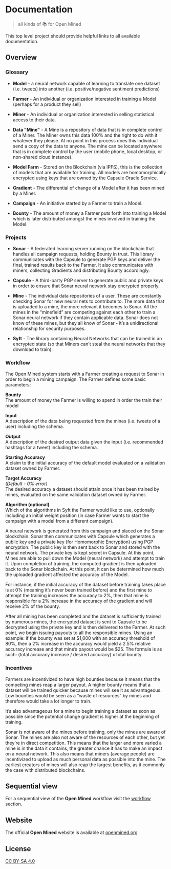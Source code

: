 # Documentation

> all kinds of 📚 for Open Mined

This top level project should provide helpful links to all available documentation.

## Overview

### Glossary

- **Model** - a neural network capable of learning to translate one dataset (i.e. tweets) into another (i.e. positive/negative sentiment predictions)

- **Farmer** - An individual or organization interested in training a Model (perhaps for a product they sell)

- **Miner** - An individual or organization interested in selling statistical access to their data.

- **Data "Mine"** - A Mine is a repository of data that is in complete control of a Miner.  The Miner owns this data 100% and the right to do with it whatever they please.  At no point in this process does this individual send a copy of the data to anyone. The mine can be located anywhere that is in complete control by the user (mobile phone, local desktop, or non-shared cloud instance).

- **Model Farm** - Stored on the Blockchain (via IPFS), this is the collection of models that are available for training. All models are homomorphically encrypted using keys that are owned by the Capsule Oracle Service.

- **Gradient** - The differential of change of a Model after it has been mined by a Miner.

- **Campaign** - An initiative started by a Farmer to train a Model.

- **Bounty** - The amount of money a Farmer puts forth into training a Model which is later distributed amongst the mines involved in training the Model.

### Projects
- **Sonar** - A federated learning server running on the blockchain that handles all campaign requests, holding Bounty in trust.  This library communicates with the Capsule to generate PGP keys and deliver the final, trained results back to the Farmer. It also communicates with miners, collecting Gradients and distributing Bounty accordingly.

- **Capsule** - A third-party PGP server to generate public and private keys in order to ensure that Sonar neural network stay encrypted properly.

- **Mine** - The individual data repositories of a user.  These are constantly checking Sonar for new neural nets to contribute to.  The more data that is uploaded to a mine, the more relevant it becomes to Sonar.  All the mines in the “minefield” are competing against each other to train a Sonar neural network if they contain applicable data.  Sonar does not know of these mines, but they all know of Sonar - it’s a unidirectional relationship for security purposes.

- **Syft** - The library containing Neural Networks that can be trained in an encrypted state (so that Miners can’t steal the neural networks that they download to train).

### Workflow
The Open Mined system starts with a Farmer creating a request to Sonar in order to begin a mining campaign.  The Farmer defines some basic parameters:

**Bounty**  
The amount of money the Farmer is willing to spend in order the train their model

**Input**  
A description of the data being requested from the mines (i.e. tweets of a user) including the schema.

**Output**  
A description of the desired output data given the input (i.e. recommended hashtags for a tweet) including the schema.

**Starting Accuracy**  
A claim to the initial accuracy of the default model evaluated on a validation dataset owned by Farmer.

**Target Accuracy**  
*(Default - 0% error)*  
The desired accuracy a dataset should attain once it has been trained by mines, evaluated on the same validation dataset owned by Farmer.

**Algorithm (optional)**  
Which of the algorithms in Syft the Farmer would like to use, optionally including an initial
weight position (in case Farmer wants to start the campaign with a model from a different
campaign).

A neural network is generated from this campaign and placed on the Sonar blockchain.  Sonar then communicates with Capsule which generates a public key and a private key (for Homomorphic Encryption) using PGP encryption.  The public key is then sent back to Sonar and stored with the neural network. The private key is kept secret in Capsule. At this point, Mines are able to pull down the Model (neural network) and attempt to train it.  Upon completion of training, the computed gradient is then uploaded back to the Sonar blockchain.  At this point, it can be determined how much the uploaded gradient affected the accuracy of the Model.  

For instance, if the initial accuracy of the dataset before training takes place is at 0% (meaning it’s never been trained before) and the first mine to attempt the training increases the accuracy to 2%, then that mine is responsible for a 2% increase in the accuracy of the gradient and will receive 2% of the bounty.

After all mining has been completed and the dataset is sufficiently trained by numerous mines, the encrypted dataset is sent to Capsule to be decrypted using the private key and is then delivered to the Farmer.  At such point, we begin issuing payouts to all the responsible mines.  Using an example: if the bounty was set at $1,000 with an accuracy threshold of 80%, then a 2% increase in the accuracy would yield a 2.5% relative accuracy increase and that mine’s payout would be $25.  The formula is as such: (total accuracy increase / desired accuracy) x total bounty.

### Incentives
Farmers are incentivized to have high bounties because it means that the competing mines reap a larger payout.  A higher bounty means that a dataset will be trained quicker because mines will see it as advantageous.  Low bounties would be seen as a “waste of resources” by mines and therefore would take a lot longer to train.

It’s also advantageous for a mine to begin training a dataset as soon as possible since the potential change gradient is higher at the beginning of training.

Sonar is not aware of the mines before training, only the mines are aware of Sonar.  The mines are also not aware of the resources of each other, but yet they’re in direct competition.  This means that the larger and more varied a mine is in the data it contains, the greater chance it has to make an impact on a neural network.  This also means that miners (average people) are incentivized to upload as much personal data as possible into the mine.
The earliest creators of mines will also reap the largest benefits, as it commonly the case with distributed blockchains.

## Sequential view

For a sequential view of the **Open Mined** workflow visit the [workflow](./workflow) section.

## Website

The official **Open Mined** website is available at [openmined.org](http://openmined.org)

## License

[CC BY-SA 4.0](https://creativecommons.org/licenses/by-sa/4.0/)
